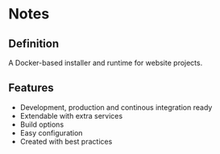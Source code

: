 # Notes

## Definition

A Docker-based installer and runtime for website projects.

## Features

* Development, production and continous integration ready
* Extendable with extra services 
* Build options
* Easy configuration
* Created with best practices